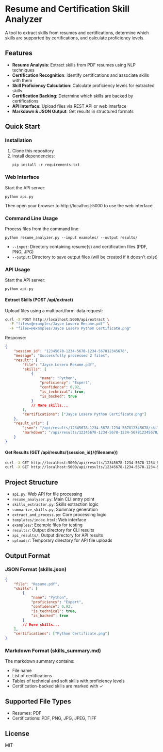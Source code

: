 # Resume and Certification Skill Analyzer

A tool to extract skills from resumes and certifications, determine which skills are supported by certifications, and calculate proficiency levels.

## Features

-   **Resume Analysis**: Extract skills from PDF resumes using NLP techniques
-   **Certification Recognition**: Identify certifications and associate skills with them
-   **Skill Proficiency Calculation**: Calculate proficiency levels for extracted skills
-   **Certification Backing**: Determine which skills are backed by certifications
-   **API Interface**: Upload files via REST API or web interface
-   **Markdown & JSON Output**: Get results in structured formats

## Quick Start

### Installation

1. Clone this repository
2. Install dependencies:
    ```
    pip install -r requirements.txt
    ```

### Web Interface

Start the API server:

```
python api.py
```

Then open your browser to http://localhost:5000 to use the web interface.

### Command Line Usage

Process files from the command line:

```
python resume_analyzer.py --input examples/ --output results/
```

-   `--input`: Directory containing resume(s) and certification files (PDF, PNG, JPG)
-   `--output`: Directory to save output files (will be created if it doesn't exist)

### API Usage

Start the API server:

```
python api.py
```

#### Extract Skills (POST /api/extract)

Upload files using a multipart/form-data request:

```bash
curl -X POST http://localhost:5000/api/extract \
  -F "files=@examples/Jayce Losero Resume.pdf" \
  -F "files=@examples/Jayce Losero Python Certificate.png"
```

Response:

```json
{
    "session_id": "12345678-1234-5678-1234-567812345678",
    "message": "Successfully processed 2 files",
    "result": {
        "file": "Jayce Losero Resume.pdf",
        "skills": [
            {
                "name": "Python",
                "proficiency": "Expert",
                "confidence": 0.92,
                "is_technical": true,
                "is_backed": true
            }
            // More skills...
        ],
        "certifications": ["Jayce Losero Python Certificate.png"]
    },
    "result_urls": {
        "json": "/api/results/12345678-1234-5678-1234-567812345678/skills.json",
        "markdown": "/api/results/12345678-1234-5678-1234-567812345678/skills_summary.md"
    }
}
```

#### Get Results (GET /api/results/{session_id}/{filename})

```bash
curl -X GET http://localhost:5000/api/results/12345678-1234-5678-1234-567812345678/skills.json
curl -X GET http://localhost:5000/api/results/12345678-1234-5678-1234-567812345678/skills_summary.md
```

## Project Structure

-   `api.py`: Web API for file processing
-   `resume_analyzer.py`: Main CLI entry point
-   `skills_extractor.py`: Skills extraction logic
-   `summarize_skills.py`: Summary generation
-   `extract_and_process.py`: Core processing logic
-   `templates/index.html`: Web interface
-   `examples/`: Example files for testing
-   `results/`: Output directory for CLI results
-   `api_results/`: Output directory for API results
-   `uploads/`: Temporary directory for API file uploads

## Output Format

### JSON Format (skills.json)

```json
{
    "file": "Resume.pdf",
    "skills": [
        {
            "name": "Python",
            "proficiency": "Expert",
            "confidence": 0.92,
            "is_technical": true,
            "is_backed": true
        }
        // More skills...
    ],
    "certifications": ["Python Certificate.png"]
}
```

### Markdown Format (skills_summary.md)

The markdown summary contains:

-   File name
-   List of certifications
-   Tables of technical and soft skills with proficiency levels
-   Certification-backed skills are marked with ✓

## Supported File Types

-   Resumes: PDF
-   Certifications: PDF, PNG, JPG, JPEG, TIFF

## License

MIT
